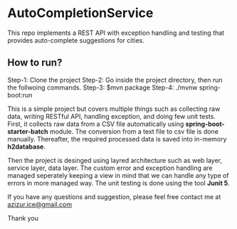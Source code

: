 # AutoCompletionService

This repo implements a REST API with exception handling and testing that provides auto-complete suggestions for cities.

## How to run?
Step-1: Clone the project
Step-2: Go inside the project directory, then run the follwoing commands.
Step-3: $mvn package
Step-4: ./mvnw spring-boot:run


This is a simple project but covers multiple things such as collecting raw data, writing RESTful API, handling exception, and doing few unit tests. First, it collects raw data from a CSV file automatically using **spring-boot-starter-batch** module. The conversion from a text file to csv file is done manually. Thereafter, the required processed data is saved into in-memory **h2database**. 

Then the project is desinged using layred architecture such as web layer, service layer, data layer. The custom error and exception handling are managed seperately keeping a view in mind that we can handle any type of errors in more managed way. The unit testing is done using the tool **Junit 5**.

If you have any questions and suggestion, please feel free contact me at azizur.ice@gmail.com

Thank you
